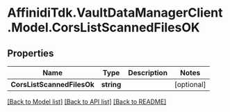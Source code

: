 # AffinidiTdk.VaultDataManagerClient.Model.CorsListScannedFilesOK

## Properties

Name | Type | Description | Notes
------------ | ------------- | ------------- | -------------
**CorsListScannedFilesOk** | **string** |  | [optional] 

[[Back to Model list]](../README.md#documentation-for-models) [[Back to API list]](../README.md#documentation-for-api-endpoints) [[Back to README]](../README.md)

